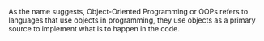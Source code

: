 As the name suggests, Object-Oriented Programming or OOPs refers to languages that use objects in programming, they use objects as a primary source to implement what is to happen in the code.
